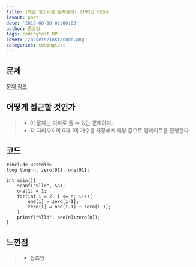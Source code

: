```yaml
---
title: (백준 알고리즘 문제풀이) 2193번 이친수
layout: post
date: '2019-08-10 02:00:00'
author: 줌코딩
tags: codingtest DP
cover: "/assets/instacode.png"
categories: codingtest
---
```


## 문제

[문제 링크](https://www.acmicpc.net/problem/2193)

## 어떻게 접근할 것인가

>* 이 문제는 디피로 풀 수 있는 문제이다.
>* 각 자리까지의 0과 1의 개수를 저장해서 해당 값으로 업데이트를 진행한다. 

## 코드

    #include <cstdio>
    long long n, zero[91], one[91];

    int main(){
        scanf("%lld", &n);
        one[1] = 1;
        for(int i = 2; i <= n; i++){
            one[i] = zero[i-1];
            zero[i] = one[i-1] + zero[i-1];
        }
        printf("%lld", one[n]+zero[n]);
    }

## 느낀점

>* 쉽죠잉

